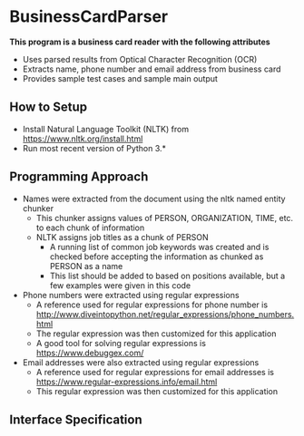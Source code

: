# BusinessCardParser

**This program is a business card reader with the following attributes**
  * Uses parsed results from Optical Character Recognition (OCR)
  * Extracts name, phone number and email address from business card
  * Provides sample test cases and sample main output
  
## How to Setup ##
  * Install Natural Language Toolkit (NLTK) from https://www.nltk.org/install.html
  * Run most recent version of Python 3.*

## Programming Approach ##
  * Names were extracted from the document using the nltk named entity chunker
    * This chunker assigns values of PERSON, ORGANIZATION, TIME, etc. to each chunk of information
    * NLTK assigns job titles as a chunk of PERSON
      * A running list of common job keywords was created and is checked before accepting the information as chunked as PERSON as a name
      * This list should be added to based on positions available, but a few examples were given in this code
  * Phone numbers were extracted using regular expressions
    * A reference used for regular expressions for phone number is http://www.diveintopython.net/regular_expressions/phone_numbers.html
    * The regular expression was then customized for this application
    * A good tool for solving regular expressions is https://www.debuggex.com/ 
  * Email addresses were also extracted using regular expressions
    * A reference used for regular expressions for email addresses is https://www.regular-expressions.info/email.html
    * This regular expression was then customized for this application
    
## Interface Specification ##
